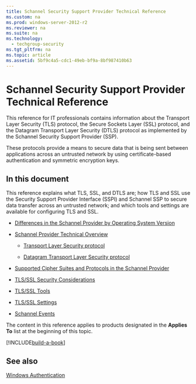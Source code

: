 ```yaml
---
title: Schannel Security Support Provider Technical Reference
ms.custom: na
ms.prod: windows-server-2012-r2
ms.reviewer: na
ms.suite: na
ms.technology: 
  - techgroup-security
ms.tgt_pltfrm: na
ms.topic: article
ms.assetid: 5bf9c4a5-cdc1-49eb-bf9a-8bf987410b63
---
```

# Schannel Security Support Provider Technical Reference
This reference for IT professionals contains information about the Transport Layer Security \(TLS\) protocol, the Secure Sockets Layer \(SSL\) protocol, and the Datagram Transport Layer Security \(DTLS\) protocol as implemented by the Schannel Security Support Provider \(SSP\).  
  
These protocols provide a means to secure data that is being sent between applications across an untrusted network by using certificate\-based authentication and symmetric encryption keys.  
  
## <a name="w2k3tr_schan_intro"></a>In this document  
This reference explains what TLS, SSL, and DTLS are; how TLS and SSL use the Security Support Provider Interface \(SSPI\) and Schannel SSP to secure data transfer across an untrusted network; and which tools and settings are available for configuring TLS and SSL.  
  
-   [Differences in the Schannel Provider by Operating System Version](assetId:///992b4de6-1607-420f-b124-a0b16b397599)  
  
-   [Schannel Provider Technical Overview](assetId:///7ace2e6d-19e5-49ad-b23f-7acf2fe49aea)  
  
    -   [Transport Layer Security protocol](../Topic/Transport-Layer-Security-protocol.md)  
  
    -   [Datagram Transport Layer Security protocol](../Topic/Datagram-Transport-Layer-Security-protocol.md)  
  
-   [Supported Cipher Suites and Protocols in the Schannel Provider](assetId:///336eba1e-c7f6-445e-b0b5-e10246ea816f)  
  
-   [TLS\/SSL Security Considerations](assetId:///f67ca7ba-ce55-41d8-8795-d69fe4dc2d17)  
  
-   [TLS\/SSL Tools](assetId:///a8cf2085-6fea-48f0-9234-4daf83db5829)  
  
-   [TLS\/SSL Settings](assetId:///2ad4a2e3-d458-47bc-8760-4ed20a19ab94)  
  
-   [Schannel Events](assetId:///f39d6cfb-04cb-40f4-b22c-cd193b8881db)  
  
The content in this reference applies to products designated in the **Applies To** list at the beginning of this topic.  
  
[!INCLUDE[build-a-book](../Token/build-a-book_md.md)]  
  
## See also  
[Windows Authentication](https://technet.microsoft.com/library/cc755284.aspx)  
  
